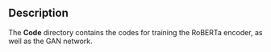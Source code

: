 ## Description
The **Code** directory contains the codes for training the RoBERTa encoder, as well as the GAN network.
